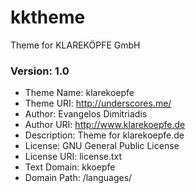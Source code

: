 kktheme
=======

Theme for KLAREKÖPFE GmbH

### Version: 1.0
* Theme Name: klarekoepfe
* Theme URI: http://underscores.me/
* Author: Evangelos Dimitriadis
* Author URI: http://www.klarekoepfe.de
* Description: Theme for klarekoepfe.de
* License: GNU General Public License
* License URI: license.txt
* Text Domain: kkoepfe
* Domain Path: /languages/
